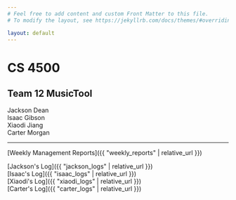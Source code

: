 ```yaml
---
# Feel free to add content and custom Front Matter to this file.
# To modify the layout, see https://jekyllrb.com/docs/themes/#overriding-theme-defaults

layout: default
---
```


# CS 4500

## Team 12 MusicTool

Jackson Dean  
Isaac Gibson  
Xiaodi Jiang  
Carter Morgan  

---------------------------------------------

[Weekly Management Reports]({{ "weekly_reports" | relative_url }})

[Jackson's Log]({{ "jackson_logs" | relative_url }})  
[Isaac's Log]({{ "isaac_logs" | relative_url }})  
[Xiaodi's Log]({{ "xiaodi_logs" | relative_url }})  
[Carter's Log]({{ "carter_logs" | relative_url }})  

